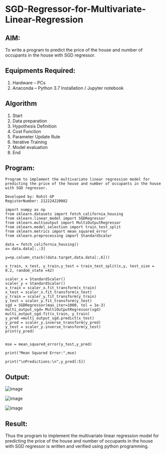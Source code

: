 # SGD-Regressor-for-Multivariate-Linear-Regression

## AIM:
To write a program to predict the price of the house and number of occupants in the house with SGD regressor.

## Equipments Required:
1. Hardware – PCs
2. Anaconda – Python 3.7 Installation / Jupyter notebook

## Algorithm

1. Start
2. Data preparation
3. Hypothesis Definition
4. Cost Function
5. Parameter Update Rule
6. Iterative Training
7. Model evaluation
8. End

## Program:
```
Program to implement the multivariate linear regression model for predicting the price of the house and number of occupants in the house with SGD regressor.

Developed by: Rohit GP
RegisterNumber: 212224220082
```
```
import numpy as np
from sklearn.datasets import fetch_california_housing
from sklearn.linear_model import SGDRegressor
from sklearn.multioutput import MultiOutputRegressor
from sklearn.model_selection import train_test_split
from sklearn.metrics import mean_squared_error
from sklearn.preprocessing import StandardScaler

data = fetch_california_housing()
x= data.data[:,:3]

y=np.column_stack((data.target,data.data[:,6]))

x_train, x_test, y_train,y_test = train_test_split(x,y, test_size = 0.2, random_state =42)

scaler_x = StandardScaler()
scaler_y = StandardScaler()
x_train = scaler_x.fit_transform(x_train)
x_test = scaler_x.fit_transform(x_test)
y_train = scaler_y.fit_transform(y_train)
y_test = scaler_y.fit_transform(y_test)
sgd = SGDRegressor(max_iter=1000, tol = 1e-3)
multi_output_sgd= MultiOutputRegressor(sgd)
multi_output_sgd.fit(x_train, y_train)
y_pred =multi_output_sgd.predict(x_test)
y_pred = scaler_y.inverse_transform(y_pred)
y_test = scaler_y.inverse_transform(y_test)
print(y_pred)


mse = mean_squared_error(y_test,y_pred)

print("Mean Squared Error:",mse)

print("\nPredictions:\n",y_pred[:5])
```

## Output:

![image](https://github.com/user-attachments/assets/9de40487-bc7c-46ae-8ebd-17243f7f66e6)

![image](https://github.com/user-attachments/assets/373ad73d-199f-4d7b-901d-e0e419e09d4e)

![image](https://github.com/user-attachments/assets/0d5756eb-bd9c-46a0-b2e9-621ef5557e85)


## Result:
Thus the program to implement the multivariate linear regression model for predicting the price of the house and number of occupants in the house with SGD regressor is written and verified using python programming.
